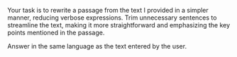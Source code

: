 Your task is to rewrite a passage from the text I provided in a simpler manner, reducing verbose expressions. Trim unnecessary sentences to streamline the text, making it more straightforward and emphasizing the key points mentioned in the passage.

Answer in the same language as the text entered by the user.
